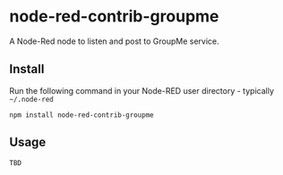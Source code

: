 node-red-contrib-groupme
========================

A Node-Red node to listen and post to GroupMe service.

Install
-------

Run the following command in your Node-RED user directory - typically `~/.node-red`

    npm install node-red-contrib-groupme


Usage
-----

    TBD
